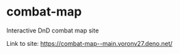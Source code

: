 # combat-map
Interactive DnD combat map site

Link to site: https://combat-map--main.voronv27.deno.net/
